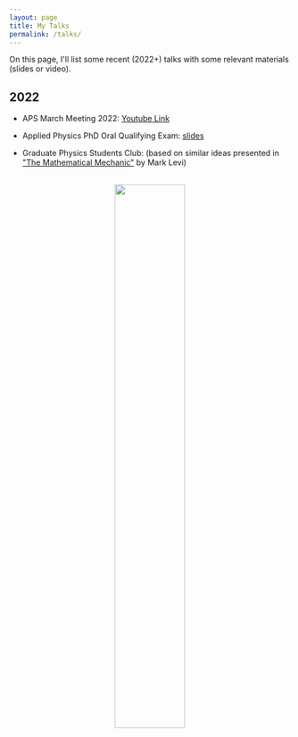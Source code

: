 ```yaml
---
layout: page
title: My Talks
permalink: /talks/
---
```


On this page, I'll list some recent (2022+) talks with some relevant materials (slides or video).

## 2022
- APS March Meeting 2022: [Youtube Link][yt-link]

- Applied Physics PhD Oral Qualifying Exam: [slides][slides-link]

- Graduate Physics Students Club: (based on similar ideas presented in ["The Mathematical Mechanic"][amzn-link] by Mark Levi)
<!-- Insert an image from assets but make it 50% smaller -->
<!-- Add some empty space -->
<br>
<!-- Center the image -->
<div style="text-align:center">
  <img src="{{ site.baseurl }}/assets/grad_student_club_flyer.jpg" width="50%" height="50%">
<!-- ## 2023
- APS March Meeting 2023: [Youtube Link][yt-link] -->


[yt-link]: https://www.youtube.com/watch?v=qWjA7VOOxE4&t=311s
[slides-link]: /assets/qualifying-exam-slides.pdf
[flyer-link]: /assets/grad_student_club_flyer.jpg
[amzn-link]: https://www.amazon.com/Mathematical-Mechanic-Physical-Reasoning-Problems/dp/0691154562